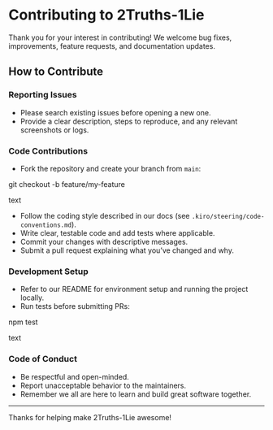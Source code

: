 # Contributing to 2Truths-1Lie

Thank you for your interest in contributing! We welcome bug fixes, improvements, feature requests, and documentation updates.

## How to Contribute

### Reporting Issues
- Please search existing issues before opening a new one.
- Provide a clear description, steps to reproduce, and any relevant screenshots or logs.

### Code Contributions
- Fork the repository and create your branch from `main`:

git checkout -b feature/my-feature

text
- Follow the coding style described in our docs (see `.kiro/steering/code-conventions.md`).
- Write clear, testable code and add tests where applicable.
- Commit your changes with descriptive messages.
- Submit a pull request explaining what you’ve changed and why.

### Development Setup
- Refer to our README for environment setup and running the project locally.
- Run tests before submitting PRs:

npm test

text

### Code of Conduct
- Be respectful and open-minded.
- Report unacceptable behavior to the maintainers.
- Remember we all are here to learn and build great software together.

---

Thanks for helping make 2Truths-1Lie awesome!
